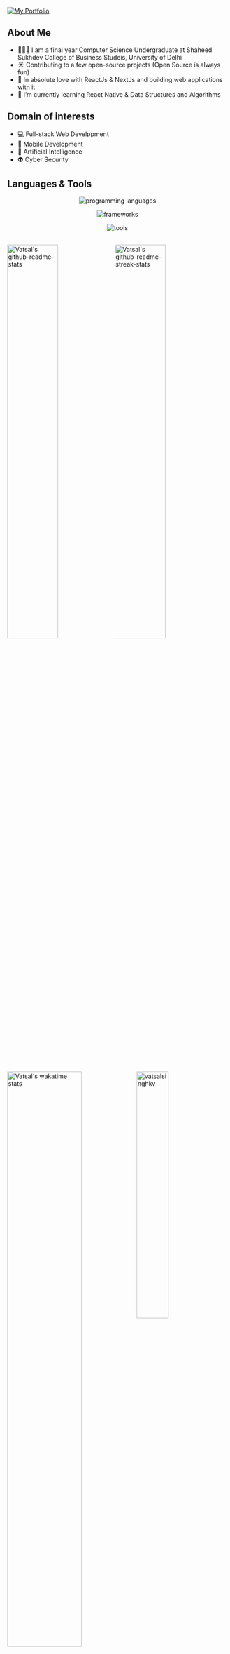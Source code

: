 <!--
<h1 align="center">
  <a href="https://git.io/typing-svg">
    <img src="https://readme-typing-svg.herokuapp.com/?lines=Hey,+There!+👋;This+is+Vatsal+🥲;Frontend+Developer+🥺;React+|+NextJs+|+TypeScript+|+Sass+🚀;Have+a+great+day+✨&width=800&color=2Ec4b6&center=true&size=30">
  <a>
</h1>

<h3 align="center">A passionate self taught Web Developer, who wants to explore every tech stack 🇮🇳</h3>
-->

[![My Portfolio](https://user-images.githubusercontent.com/68834718/214532356-7c56cdbd-0136-4d24-a532-d27e160ae72d.png)](https://vatsalsinghkv.vercel.app/)


<h2>About Me</h2>
  
- 👩🏻‍💻 I am a final year Computer Science Undergraduate at Shaheed Sukhdev College of Business Studeis, University of Delhi
- ☀️ Contributing to a few open-source projects (Open Source is always fun)
- 🏃 In absolute love with ReactJs & NextJs and building web applications with it
- 📖 I’m currently learning React Native & Data Structures and Algorithms
    
<h2>Domain of interests</h2>
    
- 💻 Full-stack Web Develppment
- 📱 Mobile Development
- 🦾 Artificial Intelligence
- 👽 Cyber Security
  
<h2>Languages & Tools</h2>
<p align="center">
  <img src="https://skillicons.dev/icons?i=html,css,js,ts,nodejs,cpp,py,java,mysql,mongodb" alt="programming languages" />
</p>
<p align="center">
  <img src="https://skillicons.dev/icons?i=react,nextjs,expressjs,jquery,redux,jest,sass,bootstrap,tailwind,materialui" alt="frameworks" />
</p>
<p align="center">
  <img src="https://skillicons.dev/icons?i=vscode,figma,firebase,ai,ps" alt="tools" />
</p>  
    
<h2></h2>

<p>
  <img src="https://github-readme-stats.vercel.app/api?username=vatsalsinghkv&theme=gotham&show_icons=true&count_private=true&hide_border=true"  width="48%" alt="Vatsal's github-readme-stats"/>
  <img src="https://github-readme-streak-stats.herokuapp.com?user=vatsalsinghkv&theme=gotham&hide_border=true" width="48%" alt="Vatsal's github-readme-streak-stats"/>
</p>

<p>
  <img width="58%" align="top" src="https://github-readme-stats.vercel.app/api/wakatime?username=vatsalsinghkv&theme=gotham&hide_border=true&layout=compact&langs_count=6&v=2" alt="Vatsal's wakatime stats"/>
    <img width="38%" src="https://github-readme-stats.vercel.app/api/top-langs?username=vatsalsinghkv&show_icons=true&theme=gotham&locale=en&layout=compact&hide_border=true" alt="vatsalsinghkv" />
</p>
    
<h2></h2>
    
<p align="center">
    <img src="https://github-readme-activity-graph.cyclic.app/graph?username=vatsalsinghkv&theme=react-dark&color=2EC4B6&line=2EC4B6&hide_border=true&hide_title=false&area=true" width="100%" alt="activity graph">
</p>

<p align="center">
  <img src="https://github-profile-summary-cards.vercel.app/api/cards/productive-time?username=vatsalsinghkv&theme=tokyonight&utcOffset=4"  width="31%" alt="vatsalsinghkv productive-time"/>
  <img src="https://github-profile-summary-cards.vercel.app/api/cards/profile-details?username=vatsalsinghkv&theme=tokyonight&hide_border=true"  width="64%" alt="vatsalsinghkv profile-details"/>
</p>

<!-- <p align="center">
<img src="https://profile-counter.glitch.me/{vatsalsinghkv}/count.svg" alt="Vatsal :: Visitor's Count" />
</p> -->

<p align="center"> <img src="https://komarev.com/ghpvc/?username=vatsalsinghkv&label=Profile%20views&color=2EC4B6&style=flat" alt="vataslsinghkv" /> </p>
